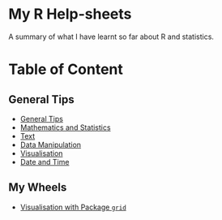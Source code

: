# My R Help-sheets

A summary of what I have learnt so far about R and statistics.

# Table of Content

## General Tips

<!--
By adding `http://htmlpreview.github.io/?` before the actual link to a page, we 
can display the rendered html file instead of the raw codes.
This is learnt from page 
http://stackoverflow.com/questions/6551446/can-i-run-html-files-directly-from-github-instead-of-just-viewing-their-source
-->

- [General Tips](http://htmlpreview.github.io/?https://github.com/nyilin/My-R-help-sheets/blob/master/tips/0-General.html)
- [Mathematics and Statistics](http://htmlpreview.github.io/?https://github.com/nyilin/My-R-help-sheets/blob/master/tips/1-Mathematics.html)
- [Text](http://htmlpreview.github.io/?https://github.com/nyilin/My-R-help-sheets/blob/master/tips/2-Text.html)
- [Data Manipulation](http://htmlpreview.github.io/?https://github.com/nyilin/My-R-help-sheets/blob/master/tips/3-Data_manipulation.html)
- [Visualisation](http://htmlpreview.github.io/?https://github.com/nyilin/My-R-help-sheets/blob/master/tips/4-Visualisation.html)
- [Date and Time](http://htmlpreview.github.io/?https://github.com/nyilin/My-R-help-sheets/blob/master/ties/5-Date_and_Time.html)

## My Wheels

- [Visualisation with Package `grid`](http://htmlpreview.github.io/?https://github.com/nyilin/My-R-help-sheets/blob/master/myWheels/grid.html)
